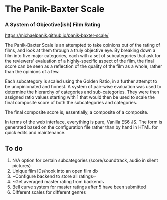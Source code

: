 # The Panik-Baxter Scale
### A System of Objective(ish) Film Rating

https://michaelpanik.github.io/panik-baxter-scale/

The Panik-Baxter Scale is an attempted to take opinions out of the rating of films, and look at them through a truly objective eye. By breaking down a film into five major categories, each with a set of subcategories that ask for the reviewers' evaluation of a highly-specific aspect of the film, the final score can be seen as a reflection of the quality of the film as a whole, rather than the opinions of a few.

Each subcategory is scaled using the Golden Ratio, in a further attempt to be unopinionated and honest. A system of pair-wise evaluation was used to determine the hierarchy of categories and sub-categories. They were then assigned ratio values starting with 1 that would then be used to scale the final composite score of both the subcategories and categories.

The final composite score is, essentially, a composite of a composite.

In terms of the web interface, everything is pure, Vanilla ES6 JS. The form is generated based on the configuration file rather than by hand in HTML for quick edits and maintenance.

## To do
1. N/A option for certain subcategories (score/soundtrack, audio in silent pictures)
1. Unique film IDs/hook into an open film db
1. ~Configure backend to store all ratings~
1. ~Get averaged master rating from backend~
1. Bell curve system for master ratings after 5 have been submitted
1. Different scales for different genres
